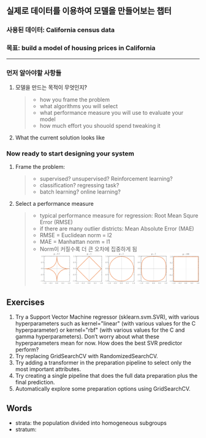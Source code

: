 ## 실제로 데이터를 이용하여 모델을 만들어보는 챕터
### 사용된 데이터: California census data
### 목표: build a model of housing prices in California

----------
### 먼저 알아야할 사항들 
1. 모델을 만드는 목적이 무엇인지?
    > - how you frame the problem
    > - what algorithms you will select
    > - what performance measure you will use to evaluate your model
    > - how much effort you shouold spend tweaking it
2. What the current solution looks like

### Now ready to start designing your system
1. Frame the problem:
   > - supervised? unsupervised? Reinforcement learning? 
   > - classification? regressing task?
   > - batch learning? online learning?
2. Select a performance measure
   > - typical performance measure for regression: Root Mean Squre Error (RMSE)
   > - if there are many outlier districts: Mean Absolute Error (MAE)
   > - RMSE = Euclidean norm = l2
   > - MAE = Manhattan norm = l1
   > - Norm이 커질수록 더 큰 오차에 집중하게 됨
   ![NormK](imgs/chap2/normk.png)


## Exercises

1. Try a Support Vector Machine regressor (sklearn.svm.SVR), with various hyperparameters such as kernel="linear" (with various values for the C hyperparameter) or kernel="rbf" (with various values for the C and gamma hyperparameters). Don’t worry about what these hyperparameters mean for now. How does the best SVR predictor perform?
2. Try replacing GridSearchCV with RandomizedSearchCV.
3. Try adding a transformer in the preparation pipeline to select only the most important attributes.
4. Try creating a single pipeline that does the full data preparation plus the final prediction.
5. Automatically explore some preparation options using GridSearchCV.


## Words
* strata: the population divided into homogeneous subgroups 
* stratum: 